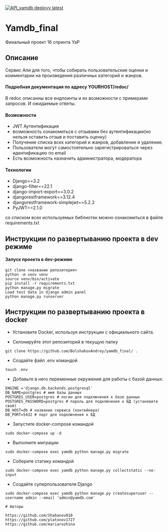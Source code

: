 [![API_yamdb deployy latest](https://github.com/platonov1727/yamdb_final/actions/workflows/yamdb_workflow.yml/badge.svg)](https://github.com/platonov1727/yamdb_final/actions/workflows/yamdb_workflow.yml)

# Yamdb_final

Финальный проект 16 спринта YaP


## Описание

Сервис Апи для того, чтобы собирать пользовательские оценки и комментарии на произведения различных категорий и жанров.

#### Подробная документация по адресу YOURHOST/redoc/

В redoc описанны все ендпоинты и их возможности с примерами запросов. И ожидаемые ответы.

#### Возможности

- JWT Аутентификация
- возможность ознакомиться с отзывами без аутентификации(но нельзя оставить отзыв и поставить оценку)
- Получение списка всех категорий и жанров, добавление и удаление.
- Пользователи могут самостоятельно зарегистрироваться через идентификацию по email
- Есть возможность назначить администратора, модератора

#### Технологии

- Django==3.2
- django-filter==22.1
- django-import-export==3.0.2
- djangorestframework==3.12.4
- djangorestframework-simplejwt==5.2.2
- PyJWT==2.1.0

со списком всех используемых библиотек можно ознакомиться в файлe requirements.txt

## Инструкции по развертыванию проекта в dev режиме

#### Запуск проекта в dev-режиме


```
git clone <название репозитория>
python -m venv venv
source venv/bin/activate
pip install -r requirements.txt
python manage.py migrate
Load test data in django admin panel
python manage.py runserver
```

## Инструкции по развертыванию проекта в docker

* Установите Docker, используя инструкции с официального сайта.

* Склонируйте этот репозиторий в текущую папку 
```
git clone https://github.com/BolshakovAndrey/yamdb_final/ .
```
* Создайте файл .env командой 
```
touch .env
```
* Добавьте в него переменные окружения для работы с базой данных:
```
ENGINE ='django.db.backends.postgresql'
DB_NAME=postgres # имя базы данных
POSTGRES_USER=postgres # логин для подключения к базе данных
POSTGRES_PASSWORD=postgres # пароль для подключения к БД (установите свой)
DB_HOST=db # название сервиса (контейнера)
DB_PORT=5432 # порт для подключения к БД 
```
* Запустите docker-compose командой 
```
sudo docker-compose up -d
```
* Выполните миграции 
```
sudo docker-compose exec yamdb python manage.py migrate
```
* Соберите статику командой 
```
sudo docker-compose exec yamdb python manage.py collectstatic --no-input
```
* Создайте суперпользователя Django 
```
sudo docker-compose exec yamdb python manage.py createsuperuser --username admin --email 'admin@yamdb.com'

```

```
# Авторы

https://github.com/Shabanov010
https://github.com/platonov1727
https://github.com/mariarozhina
```

